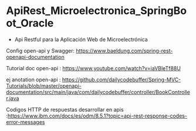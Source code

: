 # ApiRest_Microelectronica_SpringBoot_Oracle

* Api Restful para la Aplicación Web de Microelectrónica

Config open-api y Swagger: https://www.baeldung.com/spring-rest-openapi-documentation

Tutorial doc open-api : https://www.youtube.com/watch?v=iaVBleTf88U

ej anotation open-api : https://github.com/dailycodebuffer/Spring-MVC-Tutorials/blob/master/openapi-documentation/src/main/java/com/dailycodebuffer/controller/BookController.java

Codigos HTTP de respuestas desarrollar en apis :https://www.ibm.com/docs/es/odm/8.5.1?topic=api-rest-response-codes-error-messages

